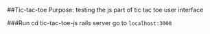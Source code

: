 
##Tic-tac-toe
Purpose: testing the js part of tic tac toe user interface

###Run
cd tic-tac-toe-js
rails server
go to `localhost:3000`
